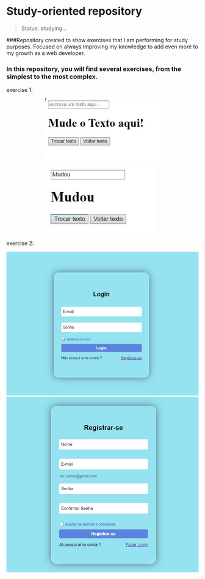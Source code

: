 # Study-oriented repository

> Status: studying...

###Repository created to show exercises that I am performing for study purposes. Focused on always improving my knowledge to add even more to my growth as a web developer.

### In this repository, you will find several exercises, from the simplest to the most complex.

exercise 1:

  <p align="center" display='flex'>
    <img width="300" src="./assets/ex01-normal.jpeg">
    <img width="280" src="./assets/ex01-mudou.jpeg">
</p>

exercise 2:

<p align="center" display='flex'>
    <img width="600" src="./assets/login-image.jpeg">
    <img width="600" src="./assets/register-image.jpeg">
</p>
